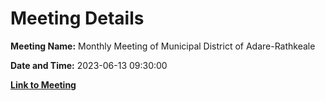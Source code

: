 # Meeting Details

**Meeting Name:** Monthly Meeting of Municipal District of Adare-Rathkeale

**Date and Time:** 2023-06-13 09:30:00

**[Link to Meeting](https://www.limerick.ie/council/whats-on/monthly-meeting-of-municipal-district-of-adare-rathkeale-92)**
